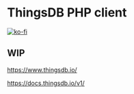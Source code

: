 # ThingsDB PHP client

[![ko-fi](https://ko-fi.com/img/githubbutton_sm.svg)](https://ko-fi.com/Z8Z5ABMLW)

## WIP

https://www.thingsdb.io/

https://docs.thingsdb.io/v1/
